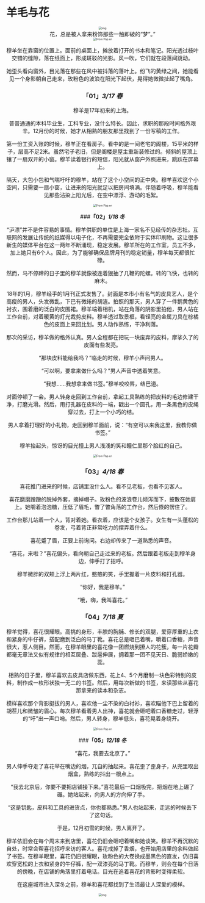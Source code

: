 # 羊毛与花

<center><img src="_images/640-20200206235020613.jpeg" alt="img" style="zoom:50%;" /></center>


<center> 花，总是被人拿来粉饰那些一触即破的“梦”。”


<center><img src="_images/640-20200206235231648.jpeg" alt="From Pap.er" style="zoom:50%;" /></center>




穆羊坐在靠窗的位置上。面前的桌面上，摊放着打开的书本和笔记。阳光透过枝叶交错的缝隙，落在纸面上，形成斑驳的光影。风一吹，它们就在段落间跳动。

她歪头看向窗外，目光落在那些在风中被抖落的落叶上。纷飞的黄绿之间，她能看见一个身影朝自己走来，玫粉色的波浪在阳光下起伏，晃得她微微扯起了嘴角。





### **「01」*3/17 春***



穆羊是17年初来的上海。

普普通通的本科毕业生，工科专业，没什么特长。因此，求职的那段时间格外艰辛。12月份的时候，她才从相熟的朋友那里找到了一份写稿的工作。

第一份工资入账的时候，穆羊正在看房子。看中的是一间老宅的阁楼，15平米的样子，层高不足2米。虽然宅子老旧，但是阁楼是屋主重新装修过的。倾斜的屋顶上镶了一扇双开的小窗。穆羊读着银行的短信，阳光就从窗户外照进来，跳跃在屏幕上。

隔天，大包小包和气喘吁吁的穆羊，站在了这个小空间的正中央。穆羊喜欢这个小空间，只需要一扇小窗，让进来的阳光就足以把房间填满。伴随着呼吸，穆羊能看见那些沾染上阳光后，在空中漂浮、游动的毛絮。



<center><img src="_images/640-20200206235300260.jpeg" alt="From Pap.er" style="zoom:50%;" /></center>




###**「02」*1/18 冬***



“沪漂”并不是件容易的事情。穆羊供职的单位是上海一家名不见经传的杂志社。互联网的发展让传统的纸媒得以电子化，不再需要完全依附于实体印刷物。这让很多新生的媒体平台在这一两年不断涌现，稳定发展。穆羊所在的工作室，员工不多，加上她只有6个人。因此，为了能够确保品牌月刊的稳定销量，穆羊每天都很忙碌。

然而，马不停蹄的日子里的穆羊就像被连着狠抽了几鞭的陀螺。转的飞快，也转的麻木。

18年的1月，穆羊经手的1月刊正式发售了。封面是本市小有名气的皮具艺人，是个高瘦的男人，头发微乱，下巴有微绻的胡渣。拍照的那天，男人穿了一件鹅黄色的衬衣，围着磨的泛白的皮围裙。穆羊端着相机，站在角落的阴影里拍他，男人站在工作台前，对着暖黄的灯光裁剪皮料。穆羊透过取景框，看锃亮的金属刀具在棕橘色的皮面上来回比划。男人动作熟练，干净利落。

那次的采访，穆羊做的格外认真。男人全程都在把玩一块废弃的皮料，摩挲久了的皮面有些发亮。

“那块皮料能给我吗？”临走的时候，穆羊小声问男人。

“可以啊，要拿来做什么吗？”男人声音中透着笑意。

“我想……我想拿来做书签。”穆羊咬咬唇，结巴道。

对面停顿了一会。男人转身走回到工作台前，拿起工具熟练的把皮料的毛边修建干净，打磨光滑。然后，用打孔器在皮料的一端，戳出一个圆孔，用一条黑色的皮绳穿过去，打上一个小巧的结。

男人拿着打理好的小礼物，走回到穆羊面前，说：“有空可以来我这里，我教你做书签。”

穆羊抬起头，惊讶的目光撞上男人浅浅的笑和瞳仁里那个脸红的自己。



<center><img src="_images/640-20200206235329585.jpeg" alt="From Pap.er" style="zoom:50%;" /></center>




### **「03」*4/18 春***



喜花推门进来的时候，店铺里没什么人。看不见老板，也看不见客人。

喜花磨磨蹭蹭的脱掉外套，摘掉帽子。玫粉色的波浪卷儿倾泻而下，披散在她肩上。她嚼着泡泡糖，压低了眉毛，瞥了瞥角落的工作台，然后倏的愣住了。

工作台那儿站着一个人，背对着她。看衣着，应该是个女孩子。女生有一头蓬松的卷发，弓着背正非常吃力的摆弄着什么。

喜花蹙了眉，正要上前询问。右边却传来了一道熟悉的声音。

“喜花，来啦？”喜花偏头，看向朝自己走过来的老板。然后跟着老板走到穆羊身边，伸手打了招呼。

穆羊微胖的双颊上浮上两片红，憨憨的笑，手里握着一片皮料和打孔器。

“你好，我是穆羊。”

“哦，嗨，我叫喜花。”



### **「04」*7/18 夏***



穆羊觉得，喜花很耀眼。高挑的身形，丰腴的胸脯、修长的双腿，爱穿厚重的上衣和紧身的牛仔裤，搭配磨到泛白的马丁靴。喜花总是咂巴着嘴，嚼着口香糖，声音很大，惹人侧目。然而，在穆羊眼里的喜花像一团燃烧到撩人的花簇，每一片花瓣都毫无章法又似有规律的相互层叠、跋扈伸展，拥着那一团不见天日、脆弱娇嫩的蕊。

相熟的日子里，穆羊喜欢去皮具店做东西，花上4、5个月磨制一块色彩特别的皮料，制作成一枚形状独一无二的书签。然后，用每次新做的书签，来读那些从喜花那拿来的读本和杂志。

模样喜欢那个背影挺拔的男人，喜欢他一尘不染的白衬衫，喜欢瞄他下巴上留着的胡茬儿和微皱的眉心。每次穆羊看着男人出神，喜花就会砸吧着口香糖走过，轻浮的“吁”出一声口哨。然后，男人转身，穆羊低头，喜花晃着身绕开。



<center><img src="_images/640-20200206235359530.jpeg" alt="From Pap.er" style="zoom:50%;" /></center>






###**「05」*12/18 冬***

 

“喜花，我要去北京了。”

男人伸手夺走了喜花举在嘴边的烟，兀自的抽起来。喜花歪了歪身子，从兜里取出烟盒，熟练的抖出一根点上。

“我去北京后，你要不要把店铺接下来。”喜花最后一口烟吸完，把烟在地上碾了碾。她站起来，向男人的方向伸了手。

“这是钥匙，皮料和工具的进货点，你也都熟悉。”男人也站起来，走远的时候丢下了这句话。

于是，12月初雪的时候，男人离开了。

穆羊依旧会在每个周末来到店里，喜花仍旧会砸吧着嘴和她谈笑。穆羊不再沉默的自处，时常会帮喜花招呼来访的客人。喜花戒掉了香烟，也开始用店里的余料做起了书签。在穆羊眼里，喜花仍旧很耀眼，玫粉色的大卷换成墨黑色的直发，仍旧喜欢穿宽松的上衣和紧身的牛仔裤，配一双漆亮的马丁靴。而穆羊，则会在每个日落的傍晚，在店铺的角落里打着电话。目光在追着喜花的背影时变得柔软。

在这座城市进入深冬之前，穆羊和喜花都找到了生活最让人深爱的模样。





<center><img src="_images/640-20200206235421008.jpeg" alt="img" style="zoom:50%;" /></center>


